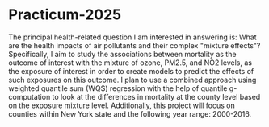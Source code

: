 # Practicum-2025

The principal health-related question I am interested in answering is: What are the health impacts of air pollutants and their complex "mixture effects"? Specifically, I aim to study the associations between mortality as the outcome of interest with the mixture of ozone, PM2.5, and NO2 levels, as the exposure of interest in order to create models to predict the effects of such exposures on this outcome. I plan to use a combined approach using weighted quantile sum (WQS) regression with the help of quantile g-computation to look at the differences in mortality at the county level based on the exposure mixture level. Additionally, this project will focus on counties within New York state and the following year range: 2000-2016. 

